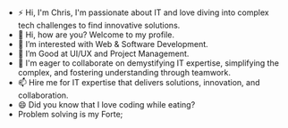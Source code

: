 - ⚡ Hi, I'm Chris, I'm passionate about IT and love diving into complex tech challenges to find innovative solutions.
- 👋 Hi, how are you? Welcome to my profile.
- 👀 I’m interested with Web & Software Development.
- 🌱 I’m Good at UI/UX and Project Management.
- 💞️ I'm eager to collaborate on demystifying IT expertise, simplifying the complex, and fostering understanding through teamwork.
- 📫 Hire me for IT expertise that delivers solutions, innovation, and collaboration.
- 😄 Did you know that I love coding while eating?
- Problem solving is my Forte;
